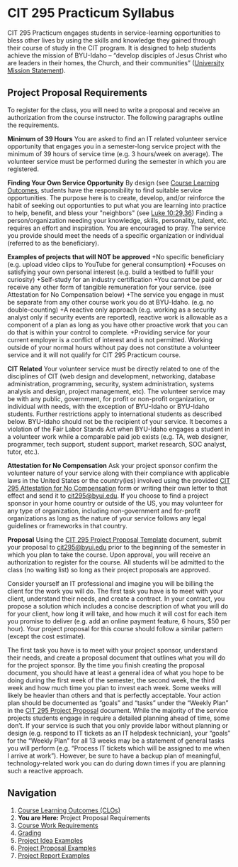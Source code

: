 # CIT 295 Practicum Syllabus
CIT 295 Practicum engages students in service-learning opportunities to bless other lives by
using the skills and knowledge they gained through their course of study in the CIT program. It
is designed to help students achieve the mission of BYU-Idaho – “develop disciples of Jesus
Christ who are leaders in their homes, the Church, and their communities” ([University Mission
Statement](https://www.byui.edu/about/byu-idaho-mission-statement)).

## Project Proposal Requirements
To register for the class, you will need to write a proposal and receive an authorization from
the course instructor. The following paragraphs outline the requirements.

**Minimum of 39 Hours** You are asked to find an IT related volunteer service opportunity that 
engages you in a semester-long service project with the minimum of 39 hours of service time 
(e.g. 3 hours/week on average). The volunteer service must be performed during the semester in 
which you are registered. 

**Finding Your Own Service Opportunity** By design (see [Course Learning Outcomes](https://cit295.github.io), 
students have the responsibility to find suitable service opportunities. The purpose here is to 
create, develop, and/or reinforce the habit of seeking out opportunties to put what you are learning
into practice to help, benefit, and bless your "neighbors" (see [Luke 10:29,36](https://www.churchofjesuschrist.org/study/scriptures/nt/luke/10?lang=eng&id=29,36#29))
Finding a person/organization needing your knowledge, skills, personality, talent, etc. requires 
an effort and inspiration. You are encouraged to pray. The service you provide should meet the 
needs of a specific organization or individual (referred to as the beneficiary). 

**Examples of projects that will NOT be approved** 
+No specific beneficiary (e.g. upload video clips to YouTube for general consumption)
+Focuses on satisfying your own personal interest (e.g. build a testbed to fulfill your curiosity) 
+Self-study for an industry certification
+You cannot be paid or receive any other form of tangible remuneration for your service. (see Attestation for No Compensation below)
+The service you engage in must be separate from any other course work you do at BYU-Idaho. (e.g. no double-counting)
+A reactive only approach (e.g. working as a security analyst only if security events are reported), 
reactive work is allowable as a component of a plan as long as you have other proactive work that you can do
that is within your control to complete.
+Providing service for your current employer is a conflict of interest and is not permitted. Working outside of your normal hours without pay does not constitute a volunteer service and
it will not qualify for CIT 295 Practicum course.

**CIT Related** Your volunteer service must be directly related to one of the disciplines of CIT (web design and
development, networking, database administration, programming, security, system
administration, systems analysis and design, project management, etc).
The volunteer service may be with any public, government, for profit or non-profit organization,
or individual with needs, with the exception of BYU-Idaho or BYU-Idaho students. Further restrictions 
apply to international students as described below. BYU-Idaho should not be the recipient of your
service. It becomes a violation of the Fair Labor Stands Act when BYU-Idaho engages a student
in a volunteer work while a comparable paid job exists (e.g. TA, web designer, programmer,
tech support, student support, market research, SOC analyst, tutor, etc.).

**Attestation for No Compensation** Ask your project sponsor confirm the volunteer nature of 
your service along with their compliance with applicable laws in the United States or the 
country(ies) involved using the provided [CIT 295 Attestation for No Compensation](https://webmailbyui-my.sharepoint.com/:b:/r/personal/kwg6_byui_edu/Documents/CIT%20295/CIT%20295%20Attestation%20for%20No%20Compensation.pdf?csf=1&web=1&e=iVHRRy) form or writing
their own letter to that effect and send it to [cit295@byui.edu](mailto:cit295@byui.edu). If you choose to find a
project sponsor in your home country or outside of the US, you may volunteer for any type of
organization, including non-government and for-profit organizations as long as the nature of your
service follows any legal guidelines or frameworks in that country.

**Proposal** Using the [CIT 295 Project Proposal Template](https://webmailbyui-my.sharepoint.com/:w:/r/personal/kwg6_byui_edu/Documents/CIT%20295/CIT%20295%20Project%20Proposal%20Template.docx?d=w17f1dad3210542aa995fdd5dc081bbf1&csf=1&web=1&e=gmD9kn)
document, submit your proposal to [cit295@byui.edu](mailto:cit295@byui.edu)
prior to the beginning of the semester in which you plan to take the course. Upon approval,
you will receive an authorization to register for the course. All students will be admitted to the
class (no waiting list) so long as their project proposals are approved.

Consider yourself an IT professional and imagine you will be billing the client for the work
you will do. The first task you have is to meet with your client, understand their needs,
and create a contract. In your contract, you propose a solution which includes a concise
description of what you will do for your client, how long it will take, and how much it will
cost for each item you promise to deliver (e.g. add an online payment feature, 6 hours,
$50 per hour). Your project proposal for this course should follow a similar pattern
(except the cost estimate). 

The first task you have is to meet with your project sponsor,
understand their needs, and create a proposal document that outlines what you will do
for the project sponsor. By the time you finish creating the proposal document, you
should have at least a general idea of what you hope to be doing during the first
week of the semester, the second week, the third week and how much time you plan to invest each week. 
Some weeks will likely be heavier than others and that is perfectly acceptable. Your action plan
should be documented as “goals” and “tasks” under the “Weekly Plan” in the [CIT 295
Project Proposal](https://webmailbyui-my.sharepoint.com/:w:/r/personal/kwg6_byui_edu/Documents/CIT%20295/CIT%20295%20Project%20Proposal%20Template.docx?d=w17f1dad3210542aa995fdd5dc081bbf1&csf=1&web=1&e=gmD9kn) document. While the majority of the service projects
students engage in require a detailed planning ahead of time, some don’t. If your service
is such that you only provide labor without planning or design (e.g. respond to IT tickets
as an IT helpdesk technician), your “goals” for the “Weekly Plan” for all 13 weeks may be
a statement of general tasks you will perform (e.g. “Process IT tickets which will be
assigned to me when I arrive at work”). However, be sure to have a backup plan of meaningful, 
technology-related work you can do during down times if you are planning such a reactive
approach.

## Navigation
1. [Course Learning Outcomes (CLOs)](https://cit295.github.io)
2. **You are Here:** Project Proposal Requirements
3. [Course Work Requirements](https://cit295.github.io/course_work_requirements)
4. [Grading](https://cit295.github.io/grading)
5. [Project Idea Examples](https://cit295.github.io/project_ideas)
6. [Project Proposal Examples](https://cit295.github.io/proposal_examples)
7. [Project Report Examples](https://cit295.github.io/report_examples)
